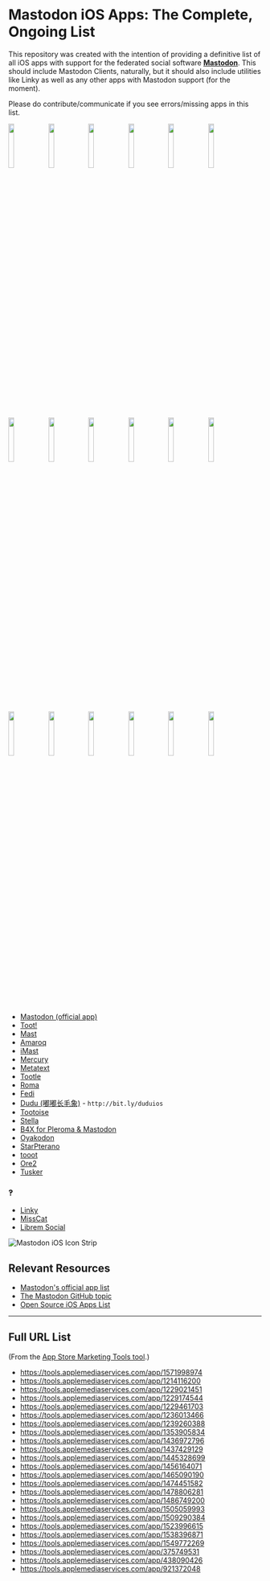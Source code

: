# Mastodon iOS Apps: The Complete, Ongoing List

This repository was created with the intention of providing a definitive list of all iOS apps with support for the federated social software [**Mastodon**](https://github.com/tootsuite/mastodon). This should include Mastodon Clients, naturally, but it should also include utilities like Linky as well as any other apps with Mastodon support (for the moment). 

Please do contribute/communicate if you see errors/missing apps in this list.

<img src="https://user-images.githubusercontent.com/43663476/124846816-3dffe600-df5f-11eb-83a3-2238da8b0423.png" width="15%"></img> <img src="https://user-images.githubusercontent.com/43663476/124846819-3f311300-df5f-11eb-8a7e-88ca064104d3.png" width="15%"></img> <img src="https://user-images.githubusercontent.com/43663476/124846822-3f311300-df5f-11eb-890e-0e7d968e2e6f.png" width="15%"></img> <img src="https://user-images.githubusercontent.com/43663476/124846823-3fc9a980-df5f-11eb-8a93-41e794919db7.png" width="15%"></img> <img src="https://user-images.githubusercontent.com/43663476/124846827-40624000-df5f-11eb-8e0d-7cd17cbb619b.png" width="15%"></img> <img src="https://user-images.githubusercontent.com/43663476/124846829-40fad680-df5f-11eb-9e56-41cff7deded6.png" width="15%"></img> <img src="https://user-images.githubusercontent.com/43663476/124846831-40fad680-df5f-11eb-81a2-9dc7a3dd5040.png" width="15%"></img> <img src="https://user-images.githubusercontent.com/43663476/124846834-41936d00-df5f-11eb-9846-8e18091d7960.png" width="15%"></img> <img src="https://user-images.githubusercontent.com/43663476/124846835-41936d00-df5f-11eb-9214-6cdaefbbd1a3.png" width="15%"></img> <img src="https://user-images.githubusercontent.com/43663476/124846838-422c0380-df5f-11eb-8169-67bc4c207b3a.png" width="15%"></img> <img src="https://user-images.githubusercontent.com/43663476/124846839-42c49a00-df5f-11eb-8a8f-c0d022c60c52.png" width="15%"></img> <img src="https://user-images.githubusercontent.com/43663476/124846841-42c49a00-df5f-11eb-9393-e28766571a13.png" width="15%"></img> <img src="https://user-images.githubusercontent.com/43663476/124846844-435d3080-df5f-11eb-898d-7469196b4747.png" width="15%"></img> <img src="https://user-images.githubusercontent.com/43663476/124846845-435d3080-df5f-11eb-8423-d22bde397201.png" width="15%"></img> <img src="https://user-images.githubusercontent.com/43663476/124846846-43f5c700-df5f-11eb-8beb-5efc8f9336dc.png" width="15%"></img> <img src="https://user-images.githubusercontent.com/43663476/124846848-448e5d80-df5f-11eb-8e49-48021f1ab22b.png" width="15%"></img> <img src="https://user-images.githubusercontent.com/43663476/124846849-448e5d80-df5f-11eb-9a5b-8244e5281d87.png" width="15%"></img> <img src="https://user-images.githubusercontent.com/43663476/124846850-448e5d80-df5f-11eb-8b26-b21a48272ecc.png" width="15%"></img> 

* [Mastodon (official app)](https://apps.apple.com/us/app/mastodon-for-iphone/id1571998974)
* [Toot!](https://itunes.apple.com/app/toot/id1229021451)
* [Mast](https://apps.apple.com/us/app/mast-for-mastodon/id1437429129)
* [Amaroq](https://itunes.apple.com/us/app/amarok-for-mastodon/id1214116200)
* [iMast](https://apps.apple.com/us/app/imast/id1229461703)
* [Mercury](https://apps.apple.com/us/app/mercury-for-mastodon/id1486749200)
* [Metatext](https://apps.apple.com/us/app/metatext/id1523996615)
* [Tootle](https://apps.apple.com/us/app/tootle-for-mastodon/id1236013466)
* [Roma](https://apps.apple.com/us/app/roma-for-pleroma-and-mastodon/id1445328699)
* [Fedi](https://apps.apple.com/us/app/id1478806281)
* [Dudu (嘟嘟长毛象)](https://apps.apple.com/us/app/%E5%98%9F%E5%98%9F%E9%95%BF%E6%AF%9B%E8%B1%A1/id1531987827) - `http://bit.ly/duduios`
* [Tootoise](https://apps.apple.com/us/app/tootoise/id1465090190)
* [Stella](https://apps.apple.com/us/app/stella/id921372048)
* [B4X for Pleroma & Mastodon](https://apps.apple.com/us/app/b4x-for-pleroma-mastodon/id1538396871)
* [Oyakodon](https://apps.apple.com/us/app/oyakodon-for-mastodon/id1229174544)
* [StarPterano](https://apps.apple.com/us/app/starpterano/id1436972796)
* [tooot](https://apps.apple.com/us/app/tooot/id1549772269)
* [Ore2](https://apps.apple.com/us/app/ore2-for-twitter-mastodon/id1107176601)
* [Tusker](https://testflight.apple.com/join/wtB7HYvG)

### ‽

* [Linky](https://apps.apple.com/us/app/id438090426)
* [MissCat](https://apps.apple.com/us/app/id1505059993)
* [Librem Social](https://apps.apple.com/us/app/librem-social/id1456164071)

![Mastodon iOS Icon Strip](https://i.snap.as/H25gzEg2.jpeg)

## Relevant Resources

* [Mastodon's official app list](https://joinmastodon.org/apps)
* [The Mastodon GitHub topic](https://github.com/topics/mastodon)
* [Open Source iOS Apps List](https://github.com/dkhamsing/open-source-ios-apps)

---

## Full URL List

(From the [App Store Marketing Tools tool](https://tools.applemediaservices.com/app-store/).)
* https://tools.applemediaservices.com/app/1571998974
* https://tools.applemediaservices.com/app/1214116200
* https://tools.applemediaservices.com/app/1229021451
* https://tools.applemediaservices.com/app/1229174544
* https://tools.applemediaservices.com/app/1229461703
* https://tools.applemediaservices.com/app/1236013466
* https://tools.applemediaservices.com/app/1239260388
* https://tools.applemediaservices.com/app/1353905834
* https://tools.applemediaservices.com/app/1436972796
* https://tools.applemediaservices.com/app/1437429129
* https://tools.applemediaservices.com/app/1445328699
* https://tools.applemediaservices.com/app/1456164071
* https://tools.applemediaservices.com/app/1465090190
* https://tools.applemediaservices.com/app/1474451582
* https://tools.applemediaservices.com/app/1478806281
* https://tools.applemediaservices.com/app/1486749200
* https://tools.applemediaservices.com/app/1505059993
* https://tools.applemediaservices.com/app/1509290384
* https://tools.applemediaservices.com/app/1523996615
* https://tools.applemediaservices.com/app/1538396871
* https://tools.applemediaservices.com/app/1549772269
* https://tools.applemediaservices.com/app/375749531
* https://tools.applemediaservices.com/app/438090426
* https://tools.applemediaservices.com/app/921372048
